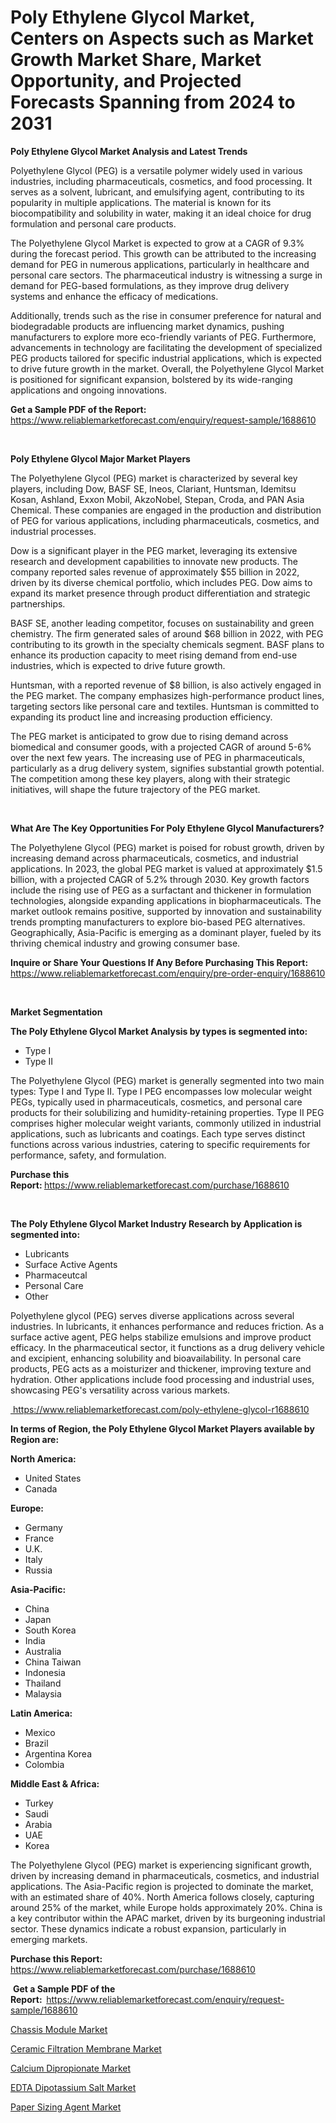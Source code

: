 <p><h1>Poly Ethylene Glycol Market, Centers on Aspects such as Market Growth Market Share, Market Opportunity, and Projected Forecasts Spanning from 2024 to 2031</h1></p><p><strong>Poly Ethylene Glycol Market Analysis and Latest Trends</strong></p>
<p><p>Polyethylene Glycol (PEG) is a versatile polymer widely used in various industries, including pharmaceuticals, cosmetics, and food processing. It serves as a solvent, lubricant, and emulsifying agent, contributing to its popularity in multiple applications. The material is known for its biocompatibility and solubility in water, making it an ideal choice for drug formulation and personal care products.</p><p>The Polyethylene Glycol Market is expected to grow at a CAGR of 9.3% during the forecast period. This growth can be attributed to the increasing demand for PEG in numerous applications, particularly in healthcare and personal care sectors. The pharmaceutical industry is witnessing a surge in demand for PEG-based formulations, as they improve drug delivery systems and enhance the efficacy of medications.</p><p>Additionally, trends such as the rise in consumer preference for natural and biodegradable products are influencing market dynamics, pushing manufacturers to explore more eco-friendly variants of PEG. Furthermore, advancements in technology are facilitating the development of specialized PEG products tailored for specific industrial applications, which is expected to drive future growth in the market. Overall, the Polyethylene Glycol Market is positioned for significant expansion, bolstered by its wide-ranging applications and ongoing innovations.</p></p>
<p><strong>Get a Sample PDF of the Report:&nbsp;</strong> <a href="https://www.reliablemarketforecast.com/enquiry/request-sample/1688610?utm_campaign=1178&utm_medium=2&utm_source=Github&utm_content=ia&utm_term=17102024&utm_id=poly-ethylene-glycol">https://www.reliablemarketforecast.com/enquiry/request-sample/1688610</a></p>
<p>&nbsp;</p>
<p><strong>Poly Ethylene Glycol Major Market Players</strong></p>
<p><p>The Polyethylene Glycol (PEG) market is characterized by several key players, including Dow, BASF SE, Ineos, Clariant, Huntsman, Idemitsu Kosan, Ashland, Exxon Mobil, AkzoNobel, Stepan, Croda, and PAN Asia Chemical. These companies are engaged in the production and distribution of PEG for various applications, including pharmaceuticals, cosmetics, and industrial processes.</p><p>Dow is a significant player in the PEG market, leveraging its extensive research and development capabilities to innovate new products. The company reported sales revenue of approximately $55 billion in 2022, driven by its diverse chemical portfolio, which includes PEG. Dow aims to expand its market presence through product differentiation and strategic partnerships.</p><p>BASF SE, another leading competitor, focuses on sustainability and green chemistry. The firm generated sales of around $68 billion in 2022, with PEG contributing to its growth in the specialty chemicals segment. BASF plans to enhance its production capacity to meet rising demand from end-use industries, which is expected to drive future growth.</p><p>Huntsman, with a reported revenue of $8 billion, is also actively engaged in the PEG market. The company emphasizes high-performance product lines, targeting sectors like personal care and textiles. Huntsman is committed to expanding its product line and increasing production efficiency.</p><p>The PEG market is anticipated to grow due to rising demand across biomedical and consumer goods, with a projected CAGR of around 5-6% over the next few years. The increasing use of PEG in pharmaceuticals, particularly as a drug delivery system, signifies substantial growth potential. The competition among these key players, along with their strategic initiatives, will shape the future trajectory of the PEG market.</p></p>
<p>&nbsp;</p>
<p><strong>What Are The Key Opportunities For Poly Ethylene Glycol Manufacturers?</strong></p>
<p><p>The Polyethylene Glycol (PEG) market is poised for robust growth, driven by increasing demand across pharmaceuticals, cosmetics, and industrial applications. In 2023, the global PEG market is valued at approximately $1.5 billion, with a projected CAGR of 5.2% through 2030. Key growth factors include the rising use of PEG as a surfactant and thickener in formulation technologies, alongside expanding applications in biopharmaceuticals. The market outlook remains positive, supported by innovation and sustainability trends prompting manufacturers to explore bio-based PEG alternatives. Geographically, Asia-Pacific is emerging as a dominant player, fueled by its thriving chemical industry and growing consumer base.</p></p>
<p><strong>Inquire or Share Your Questions If Any Before Purchasing This Report:</strong> <a href="https://www.reliablemarketforecast.com/enquiry/pre-order-enquiry/1688610?utm_campaign=1178&utm_medium=2&utm_source=Github&utm_content=ia&utm_term=17102024&utm_id=poly-ethylene-glycol">https://www.reliablemarketforecast.com/enquiry/pre-order-enquiry/1688610</a></p>
<p>&nbsp;</p>
<p><strong>Market Segmentation</strong></p>
<p><strong>The Poly Ethylene Glycol Market Analysis by types is segmented into:</strong></p>
<p><ul><li>Type I</li><li>Type II</li></ul></p>
<p><p>The Polyethylene Glycol (PEG) market is generally segmented into two main types: Type I and Type II. Type I PEG encompasses low molecular weight PEGs, typically used in pharmaceuticals, cosmetics, and personal care products for their solubilizing and humidity-retaining properties. Type II PEG comprises higher molecular weight variants, commonly utilized in industrial applications, such as lubricants and coatings. Each type serves distinct functions across various industries, catering to specific requirements for performance, safety, and formulation.</p></p>
<p><strong>Purchase this Report:&nbsp;</strong><a href="https://www.reliablemarketforecast.com/purchase/1688610?utm_campaign=1178&utm_medium=2&utm_source=Github&utm_content=ia&utm_term=17102024&utm_id=poly-ethylene-glycol">https://www.reliablemarketforecast.com/purchase/1688610</a></p>
<p>&nbsp;</p>
<p><strong>The Poly Ethylene Glycol Market Industry Research by Application is segmented into:</strong></p>
<p><ul><li>Lubricants</li><li>Surface Active Agents</li><li>Pharmaceutcal</li><li>Personal Care</li><li>Other</li></ul></p>
<p><p>Polyethylene glycol (PEG) serves diverse applications across several industries. In lubricants, it enhances performance and reduces friction. As a surface active agent, PEG helps stabilize emulsions and improve product efficacy. In the pharmaceutical sector, it functions as a drug delivery vehicle and excipient, enhancing solubility and bioavailability. In personal care products, PEG acts as a moisturizer and thickener, improving texture and hydration. Other applications include food processing and industrial uses, showcasing PEG's versatility across various markets.</p></p>
<p><a href="https://www.reliablemarketforecast.com/poly-ethylene-glycol-r1688610?utm_campaign=1178&utm_medium=2&utm_source=Github&utm_content=ia&utm_term=17102024&utm_id=poly-ethylene-glycol">&nbsp;https://www.reliablemarketforecast.com/poly-ethylene-glycol-r1688610</a></p>
<p><strong>In terms of Region, the Poly Ethylene Glycol Market Players available by Region are:</strong></p>
<p>
    <p> <strong> North America: </strong>
        <ul>
            <li>United States</li>
            <li>Canada</li>
        </ul>
        </p> 
    <p> <strong> Europe: </strong>
        <ul>
            <li>Germany</li>
            <li>France</li>
            <li>U.K.</li>
            <li>Italy</li>
            <li>Russia</li>
        </ul>
        </p> 
    <p> <strong> Asia-Pacific: </strong>
        <ul>
            <li>China</li>
            <li>Japan</li>
            <li>South Korea</li>
            <li>India</li>
            <li>Australia</li>
            <li>China Taiwan</li>
            <li>Indonesia</li>
            <li>Thailand</li>
            <li>Malaysia</li>
        </ul>
        </p> 
    <p> <strong> Latin America: </strong>
        <ul>
            <li>Mexico</li>
            <li>Brazil</li>
            <li>Argentina Korea</li>
            <li>Colombia</li>
        </ul>
        </p> 
    <p> <strong> Middle East & Africa: </strong>
        <ul>
            <li>Turkey</li>
            <li>Saudi</li>
            <li>Arabia</li>
            <li>UAE</li>
            <li>Korea</li>
        </ul>
    </p>
    </p>
<p><p>The Polyethylene Glycol (PEG) market is experiencing significant growth, driven by increasing demand in pharmaceuticals, cosmetics, and industrial applications. The Asia-Pacific region is projected to dominate the market, with an estimated share of 40%. North America follows closely, capturing around 25% of the market, while Europe holds approximately 20%. China is a key contributor within the APAC market, driven by its burgeoning industrial sector. These dynamics indicate a robust expansion, particularly in emerging markets.</p></p>
<p><strong>Purchase this Report: </strong><a href="https://www.reliablemarketforecast.com/purchase/1688610?utm_campaign=1178&utm_medium=2&utm_source=Github&utm_content=ia&utm_term=17102024&utm_id=poly-ethylene-glycol">https://www.reliablemarketforecast.com/purchase/1688610</a></p>
<p>&nbsp;<strong>Get a Sample PDF of the Report:&nbsp;&nbsp;</strong><a href="https://www.reliablemarketforecast.com/enquiry/request-sample/1688610?utm_campaign=1178&utm_medium=2&utm_source=Github&utm_content=ia&utm_term=17102024&utm_id=poly-ethylene-glycol">https://www.reliablemarketforecast.com/enquiry/request-sample/1688610</a></p>
<p><strong></strong></p>
<p><p><a href="https://issuu.com/reportprime-2/docs/chassis-module-market-size-2030.ppt_0b37bde7805443?utm_campaign=1178&utm_medium=2&utm_source=Github&utm_content=ia&utm_term=17102024&utm_id=poly-ethylene-glycol">Chassis Module Market</a></p><p><a href="https://www.linkedin.com/pulse/ceramic-filtration-membrane-momentum-charting-109-cagr-path-lsqif?utm_campaign=1178&utm_medium=2&utm_source=Github&utm_content=ia&utm_term=17102024&utm_id=poly-ethylene-glycol">Ceramic Filtration Membrane Market</a></p><p><a href="https://github.com/ardeliap6te/Market-Research-Report-List-1/blob/main/calcium-dipropionate-market.md?utm_campaign=1178&utm_medium=2&utm_source=Github&utm_content=ia&utm_term=17102024&utm_id=poly-ethylene-glycol">Calcium Dipropionate Market</a></p><p><a href="https://github.com/herbtbgfennig/Market-Research-Report-List-1/blob/main/edta-dipotassium-salt-market.md?utm_campaign=1178&utm_medium=2&utm_source=Github&utm_content=ia&utm_term=17102024&utm_id=poly-ethylene-glycol">EDTA Dipotassium Salt Market</a></p><p><a href="https://www.linkedin.com/pulse/decoding-paper-sizing-agent-industry-dynamics-strategic-lyzdf?utm_campaign=1178&utm_medium=2&utm_source=Github&utm_content=ia&utm_term=17102024&utm_id=poly-ethylene-glycol">Paper Sizing Agent Market</a></p></p>